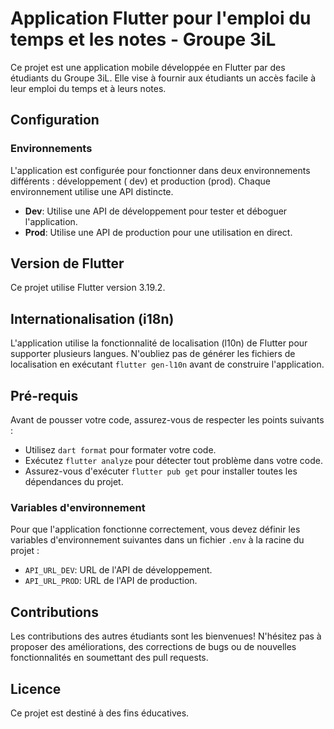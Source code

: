 # Application Flutter pour l'emploi du temps et les notes - Groupe 3iL

Ce projet est une application mobile développée en Flutter par des étudiants du Groupe 3iL. Elle
vise à fournir aux étudiants un accès facile à leur emploi du temps et à leurs notes.

## Configuration

### Environnements

L'application est configurée pour fonctionner dans deux environnements différents : développement (
dev) et production (prod). Chaque environnement utilise une API distincte.

- **Dev**: Utilise une API de développement pour tester et déboguer l'application.
- **Prod**: Utilise une API de production pour une utilisation en direct.

## Version de Flutter

Ce projet utilise Flutter version 3.19.2.

## Internationalisation (i18n)

L'application utilise la fonctionnalité de localisation (l10n) de Flutter pour supporter plusieurs
langues. N'oubliez pas de générer les fichiers de localisation en exécutant `flutter gen-l10n` avant
de construire l'application.

## Pré-requis

Avant de pousser votre code, assurez-vous de respecter les points suivants :

- Utilisez `dart format` pour formater votre code.
- Exécutez `flutter analyze` pour détecter tout problème dans votre code.
- Assurez-vous d'exécuter `flutter pub get` pour installer toutes les dépendances du projet.

### Variables d'environnement

Pour que l'application fonctionne correctement, vous devez définir les variables d'environnement
suivantes dans un fichier `.env` à la racine du projet :

- `API_URL_DEV`: URL de l'API de développement.
- `API_URL_PROD`: URL de l'API de production.

## Contributions

Les contributions des autres étudiants sont les bienvenues! N'hésitez pas à proposer des
améliorations, des corrections de bugs ou de nouvelles fonctionnalités en soumettant des pull
requests.

## Licence

Ce projet est destiné à des fins éducatives.
